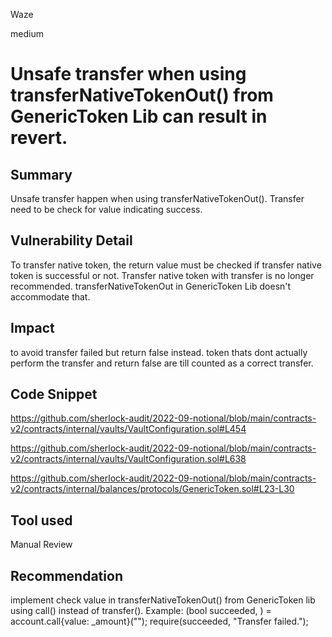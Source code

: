 Waze

medium

# Unsafe transfer when using transferNativeTokenOut() from GenericToken Lib can result in revert.

## Summary
Unsafe transfer happen when using transferNativeTokenOut(). Transfer need to be check for value indicating success. 
## Vulnerability Detail
To transfer native token, the return value must be checked if transfer native token is successful or not. Transfer native token with transfer is no longer recommended. transferNativeTokenOut in GenericToken Lib doesn't accommodate that. 
## Impact
to avoid transfer failed but return false instead. token thats dont actually perform the transfer and return false are till counted as a correct transfer. 
## Code Snippet
https://github.com/sherlock-audit/2022-09-notional/blob/main/contracts-v2/contracts/internal/vaults/VaultConfiguration.sol#L454

https://github.com/sherlock-audit/2022-09-notional/blob/main/contracts-v2/contracts/internal/vaults/VaultConfiguration.sol#L638

https://github.com/sherlock-audit/2022-09-notional/blob/main/contracts-v2/contracts/internal/balances/protocols/GenericToken.sol#L23-L30
## Tool used

Manual Review

## Recommendation
implement check value in transferNativeTokenOut() from GenericToken lib using call() instead of transfer().
Example:
(bool succeeded, ) = account.call{value: _amount}("");
require(succeeded, "Transfer failed.");